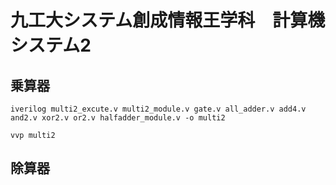 # 九工大システム創成情報王学科　計算機システム2
## 乗算器
```
iverilog multi2_excute.v multi2_module.v gate.v all_adder.v add4.v and2.v xor2.v or2.v halfadder_module.v -o multi2

vvp multi2
```

## 除算器



